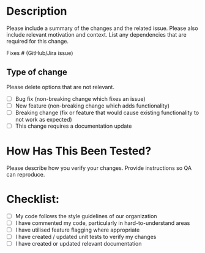 # Description

Please include a summary of the changes and the related issue. Please also include relevant motivation and context. List any dependencies that are required for this change.

Fixes # (GitHub/Jira issue)

## Type of change

Please delete options that are not relevant.

- [ ] Bug fix (non-breaking change which fixes an issue)
- [ ] New feature (non-breaking change which adds functionality)
- [ ] Breaking change (fix or feature that would cause existing functionality to not work as expected)
- [ ] This change requires a documentation update

# How Has This Been Tested?

Please describe how you verify your changes. Provide instructions so QA can reproduce.

# Checklist:

- [ ] My code follows the style guidelines of our organization
- [ ] I have commented my code, particularly in hard-to-understand areas
- [ ] I have utilised feature flagging where appropriate
- [ ] I have created / updated unit tests to verify my changes
- [ ] I have created or updated relevant documentation
